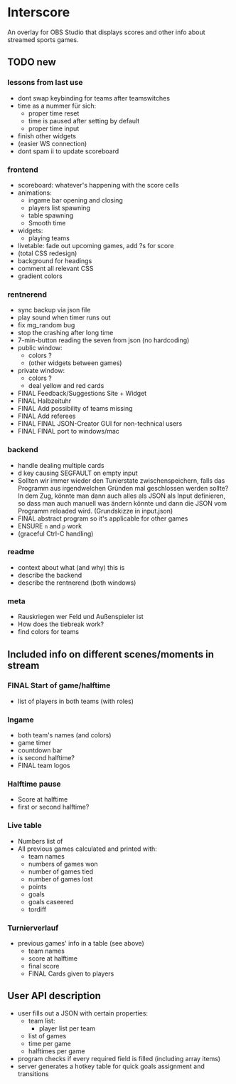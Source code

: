 # Interscore
An overlay for OBS Studio that displays scores and other info about streamed sports games.

## TODO new

### lessons from last use
- dont swap keybinding for teams after teamswitches
- time as a nummer für sich:
	- proper time reset
	- time is paused after setting by default
	- proper time input
- finish other widgets
- (easier WS connection)
- dont spam ii to update scoreboard

### frontend
- scoreboard: whatever's happening with the score cells
- animations:
    - ingame bar opening and closing
    - players list spawning
    - table spawning
    - Smooth time
- widgets:
	- playing teams
- livetable: fade out upcoming games, add ?s for score
- (total CSS redesign)
- background for headings
- comment all relevant CSS
- gradient colors

### rentnerend
- sync backup via json file
- play sound when timer runs out
- fix mg_random bug
- stop the crashing after long time
- 7-min-button reading the seven from json (no hardcoding)
- public window:
	- colors ?
	- (other widgets between games)
- private window:
	- colors ?
	- deal yellow and red cards
- FINAL Feedback/Suggestions Site + Widget
- FINAL Halbzeituhr
- FINAL Add possibility of teams missing
- FINAL Add referees
- FINAL FINAL JSON-Creator GUI for non-technical users
- FINAL FINAL port to windows/mac

### backend
- handle dealing multiple cards
- d key causing SEGFAULT on empty input
- Sollten wir immer wieder den Tunierstate zwischenspeichern, falls das Programm aus irgendwelchen Gründen mal geschlossen werden sollte? In dem Zug, könnte man dann auch alles als JSON als Input definieren, so dass man auch manuell was ändern könnte und dann die JSON vom Programm reloaded wird. (Grundskizze in input.json)
- FINAL abstract program so it's applicable for other games
- ENSURE `n` and `p` work
- (graceful Ctrl-C handling)

### readme
- context about what (and why) this is
- describe the backend
- describe the rentnerend (both windows)

### meta
- Rauskriegen wer Feld und Außenspieler ist
- How does the tiebreak work?
- find colors for teams

## Included info on different scenes/moments in stream
### FINAL Start of game/halftime
- list of players in both teams (with roles)

### Ingame
- both team's names (and colors)
- game timer
- countdown bar
- is second halftime?
- FINAL team logos

### Halftime pause
- Score at halftime
- first or second halftime?

### Live table
- Numbers list of
- All previous games calculated and printed with:
    - team names
    - numbers of games won
    - number of games tied
    - number of games lost
    - points
    - goals
    - goals caseered
    - tordiff

### Turnierverlauf
- previous games' info in a table (see above)
    - team names
    - score at halftime
    - final score
    - FINAL Cards given to players

## User API description
- user fills out a JSON with certain properties:
    - team list:
        - player list per team
    - list of games
    - time per game
    - halftimes per game
- program checks if every required field is filled (including array items)
- server generates a hotkey table for quick goals assignment and transitions
```
